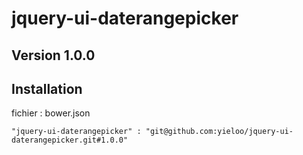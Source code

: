 # jquery-ui-daterangepicker

## Version 1.0.0
## Installation

fichier : bower.json

    "jquery-ui-daterangepicker" : "git@github.com:yieloo/jquery-ui-daterangepicker.git#1.0.0"
